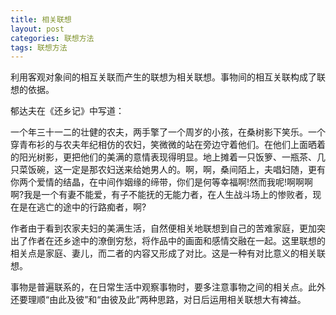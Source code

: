 ```yaml
---
title: 相关联想
layout: post
categories: 联想方法
tags: 联想方法
---
```


利用客观对象间的相互关联而产生的联想为相关联想。事物间的相互关联构成了联想的依据。

郁达夫在《还乡记》中写道：

一个年三十一二的壮健的农夫，两手擎了一个周岁的小孩，在桑树影下笑乐。一个穿青布衫的与农夫年纪相仿的农妇，笑微微的站在旁边守着他们。在他们上面晒着的阳光树影，更把他们的美满的意情表现得明显。地上摊着一只饭箩、一瓶茶、几只菜饭碗，这一定是那农妇送来给她男人的。啊，啊，桑间陌上，夫唱妇随，更有你两个爱情的结晶，在中间作姻缘的缔带，你们是何等幸福啊!然而我呢!啊啊啊啊?我是一个有妻不能爱，有子不能抚的无能力者，在人生战斗场上的惨败者，现在是在逃亡的途中的行路痴者，啊?

作者由于看到农家夫妇的美满生活，自然便相关地联想到自己的苦难家庭，更加突出了作者在还乡途中的潦倒穷愁，将作品中的画面和感情交融在一起。这里联想的相关点是家庭、妻儿，而二者的内容又形成了对比。这是一种有对比意义的相关联想。

事物是普遍联系的，在日常生活中观察事物时，要多注意事物之间的相关点。此外还要理顺“由此及彼”和“由彼及此”两种思路，对日后运用相关联想大有裨益。 